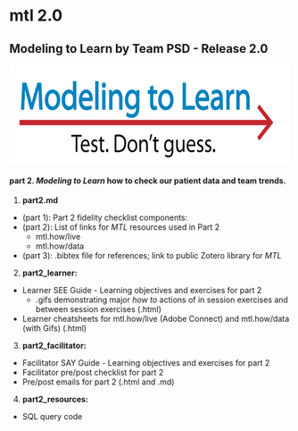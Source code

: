 # mtl 2.0
## Modeling to Learn by Team PSD - Release 2.0

<img src = "https://github.com/lzim/teampsd/blob/teampsd_style/mtl_logo/mtl_testdontguess_sm.png"
     height = "175" width = "650">  

#### part 2. *Modeling to Learn* how to check our **patient data** and **team trends.**

1.  **part2.md** 
  + (part 1): Part 2 fidelity checklist components:
  + (part 2): List of links for *MTL* resources used in Part 2
    + mtl.how/live
    + mtl.how/data
  + (part 3): .bibtex file for references; link to public Zotero library for *MTL* 
2.  **part2_learner:** 
  + Learner SEE Guide - Learning objectives and exercises for part 2
    + .gifs demonstrating major *how to* actions of in session exercises and between session exercises (.html)
  + Learner cheatsheets for mtl.how/live (Adobe Connect) and mtl.how/data (with Gifs) (.html)
3.  **part2_facilitator:** 
  + Facilitator SAY Guide - Learning objectives and exercises for part 2
  + Facilitator pre/post checklist for part 2
  + Pre/post emails for part 2 (.html and .md)
4.  **part2_resources:** 
  + SQL query code


